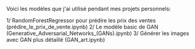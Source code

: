 Voici les modèles que j'ai utilisé pendant mes projets personnels:

1/ RandomForestRegressor pour prédire les prix des ventes (prédire_le_prix_de_vente.ipynb)
2/ Le modèle basic de GAN (Generative_Adversarial_Networks_(GANs).ipynb)
3/ Générer les images avec GAN plus détaillé (GAN_art.ipynb)
